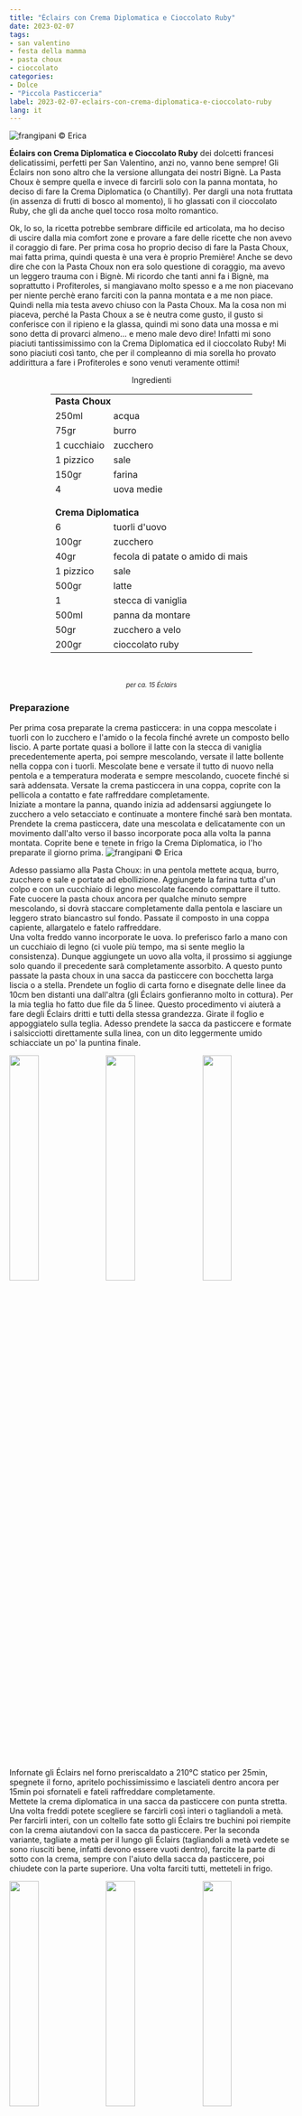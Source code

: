 ```yaml
---
title: "Éclairs con Crema Diplomatica e Cioccolato Ruby"
date: 2023-02-07
tags:
- san valentino
- festa della mamma
- pasta choux
- cioccolato
categories:
- Dolce
- "Piccola Pasticceria"
label: 2023-02-07-eclairs-con-crema-diplomatica-e-cioccolato-ruby
lang: it 
---
```

![](../2023-02-07-eclairs-con-crema-diplomatica-e-cioccolato-ruby/header.jpeg "frangipani © Erica")

**Éclairs con Crema Diplomatica e Cioccolato Ruby** dei dolcetti francesi delicatissimi, perfetti per San Valentino, anzi no, vanno bene sempre! Gli Éclairs non sono altro che la versione allungata dei nostri Bignè. La Pasta Choux è sempre quella e invece di farcirli solo con la panna montata, ho deciso di fare la Crema Diplomatica (o Chantilly). Per dargli una nota fruttata (in assenza di frutti di bosco al momento), li ho glassati con il cioccolato Ruby, che gli da anche quel tocco rosa molto romantico.

Ok, lo so, la ricetta potrebbe sembrare difficile ed articolata, ma ho deciso di uscire dalla mia comfort zone e provare a fare delle ricette che non avevo il coraggio di fare. Per prima cosa ho proprio deciso di fare la Pasta Choux, mai fatta prima, quindi questa è una vera è proprio Première! Anche se devo dire che con la Pasta Choux non era solo questione di coraggio, ma avevo un leggero trauma con i Bignè. Mi ricordo che tanti anni fa i Bignè, ma soprattutto i Profiteroles, si mangiavano molto spesso e a me non piacevano per niente perchè erano farciti con la panna montata e a me non piace. Quindi nella mia testa avevo chiuso con la Pasta Choux. Ma la cosa non mi piaceva, perché la Pasta Choux a se è neutra come gusto, il gusto si conferisce con il ripieno e la glassa, quindi mi sono data una mossa e mi sono detta di provarci almeno... e meno male devo dire! Infatti mi sono piaciuti tantissimissimo con la Crema Diplomatica ed il cioccolato Ruby! Mi sono piaciuti così tanto, che per il compleanno di mia sorella ho provato addirittura a fare i Profiteroles e sono venuti veramente ottimi!

<div id="wrapper" style="text-align: center">
  <div id="yourdiv" style="display: inline-block;">
    <div class="ingredients" itemscope itemtype="http://schema.org/Recipe">
      <span itemprop="name" style="display:none;">Éclairs con Crema Diplomatica e Cioccolato Ruby</span>
      <span itemprop="recipeCategory" style="display:none;">Dolce</span>
      <img itemprop="image" style="display:none;" class="ignore-gallery-item" src="../2023-02-07-eclairs-con-crema-diplomatica-e-cioccolato-ruby/header.jpeg"/>
      <span itemprop="author" style="display:none;">Erica Raiano</span>
      <span itemprop="description" style="display:none;">Éclairs con Crema Diplomatica e Cioccolato Ruby dei dolcetti francesi delicatissimi, perfetti per San Valentino, anzi no, vanno bene sempre!</span>
      <div class="ingredients-title">Ingredienti</div>
      <table>
        <tbody>
          <tr>
            <td colspan="2"><b>Pasta Choux</b></td>
          </tr>
          <tr itemprop="recipeIngredient">
            <td>250ml</td>
            <td>acqua</td>
          </tr>
          <tr itemprop="recipeIngredient">
            <td>75gr</td>
            <td>burro</td>
          </tr>
          <tr itemprop="recipeIngredient">
            <td>1 cucchiaio</td>
            <td>zucchero</td>
          </tr>
          <tr itemprop="recipeIngredient">
            <td>1 pizzico</td>
            <td>sale</td>
          </tr>
          <tr itemprop="recipeIngredient">
            <td>150gr</td>
            <td>farina</td>
          </tr>
          <tr itemprop="recipeIngredient">
            <td>4</td>
            <td>uova medie</td>
          </tr>
          <tr style="height: 15px;"></tr>
          <tr>          
            <td colspan="2"><b>Crema Diplomatica</b></td>
          </tr>
          <tr itemprop="recipeIngredient">
            <td>6</td>
            <td>tuorli d'uovo</td>
          </tr>
          <tr itemprop="recipeIngredient">      
            <td>100gr</td>
            <td>zucchero</td>
          </tr>
          <tr itemprop="recipeIngredient">
            <td>40gr</td>
            <td>fecola di patate o amido di mais</td>
          </tr>
          <tr itemprop="recipeIngredient">
            <td>1 pizzico</td>
            <td>sale</td>
          </tr>
          <tr itemprop="recipeIngredient">
            <td>500gr</td>
            <td>latte</td>
          </tr>
          <tr itemprop="recipeIngredient">
            <td>1</td>
            <td>stecca di vaniglia</td>
          </tr>
          <tr itemprop="recipeIngredient">
            <td>500ml</td>
            <td>panna da montare</td>
          </tr>
          <tr itemprop="recipeIngredient">
            <td>50gr</td>
            <td>zucchero a velo</td>
          </tr>
          <tr itemprop="recipeIngredient">
            <td>200gr</td>
            <td>cioccolato ruby</td>
          </tr>
        </tbody>
      </table>
      <br></br>
      <i class="pull-right" style="font-size: 80%;">per ca. 15 Éclairs</i>
    </div>
  </div>
</div>


<h3>
  <font color="grey">
    <i class="fa-solid fa-gears"></i>
  </font> Preparazione
</h3>

Per prima cosa preparate la crema pasticcera: in una coppa mescolate i tuorli con lo zucchero e l'amido o la fecola finché avrete un composto bello liscio. A parte portate quasi a bollore il latte con la stecca di vaniglia precedentemente aperta, poi sempre mescolando, versate il latte bollente nella coppa con i tuorli. Mescolate bene e versate il tutto di nuovo nella pentola e a temperatura moderata e sempre mescolando, cuocete finché si sarà addensata. Versate la crema pasticcera in una coppa, coprite con la pellicola a contatto e fate raffreddare completamente.
<br />
Iniziate a montare la panna, quando inizia ad addensarsi aggiungete lo zucchero a velo setacciato e continuate a montere finché sarà ben montata. Prendete la crema pasticcera, date una mescolata e delicatamente con un movimento dall'alto verso il basso incorporate poca alla volta la panna montata. Coprite bene e tenete in frigo la Crema Diplomatica, io l'ho preparate il giorno prima.
![](../2023-02-07-eclairs-con-crema-diplomatica-e-cioccolato-ruby/chantilly.jpeg "frangipani © Erica")

Adesso passiamo alla Pasta Choux: in una pentola mettete acqua, burro, zucchero e sale e portate ad ebollizione. Aggiungete la farina tutta d'un colpo e con un cucchiaio di legno mescolate facendo compattare il tutto. Fate cuocere la pasta choux ancora per qualche minuto sempre mescolando, si dovrà staccare completamente dalla pentola e lasciare un leggero strato biancastro sul fondo. Passate il composto in una coppa capiente, allargatelo e fatelo raffreddare.
<br />
Una volta freddo vanno incorporate le uova. Io preferisco farlo a mano con un cucchiaio di legno (ci vuole più tempo, ma si sente meglio la consistenza). Dunque aggiungete un uovo alla volta, il prossimo si aggiunge solo quando il precedente sarà completamente assorbito. A questo punto passate la pasta choux in una sacca da pasticcere con bocchetta larga liscia o a stella. Prendete un foglio di carta forno e disegnate delle linee da 10cm ben distanti una dall'altra (gli Éclairs gonfieranno molto in cottura). Per la mia teglia ho fatto due file da 5 linee. Questo procedimento vi aiuterà a fare degli Éclairs dritti e tutti della stessa grandezza. Girate il foglio e appoggiatelo sulla teglia. Adesso prendete la sacca da pasticcere e formate i salsicciotti direttamente sulla linea, con un dito leggermente umido schiacciate un po' la puntina finale.
<p>
  <div style="width: 100%; margin-bottom: 0">
    <img style="float: left; width: 32%; margin-right: 1%;" src="../2023-02-07-eclairs-con-crema-diplomatica-e-cioccolato-ruby/choux.jpeg" alt="" title="frangipani © Erica" />
    <img style="float: left; width: 32%; margin-right: 1%; margin-left: 1%;" src="../2023-02-07-eclairs-con-crema-diplomatica-e-cioccolato-ruby/choux2.jpeg" alt="" title="frangipani © Erica" />
    <img style="float: left; width: 32%; margin-left: 1%;" src="../2023-02-07-eclairs-con-crema-diplomatica-e-cioccolato-ruby/teglia.jpeg" alt="" title="frangipani © Erica" />
    <div style="clear: both"></div>
  </div>
</p>

Infornate gli Éclairs nel forno preriscaldato a 210°C statico per 25min, spegnete il forno, apritelo pochissimissimo e lasciateli dentro ancora per 15min poi sfornateli e fateli raffreddare completamente.
<br />
Mettete la crema diplomatica in una sacca da pasticcere con punta stretta. Una volta freddi potete scegliere se farcirli così interi o tagliandoli a metà. Per farcirli interi, con un coltello fate sotto gli Éclairs tre buchini poi riempite con la crema aiutandovi con la sacca da pasticcere. Per la seconda variante, tagliate a metà per il lungo gli Éclairs (tagliandoli a metà vedete se sono riusciti bene, infatti devono essere vuoti dentro), farcite la parte di sotto con la crema, sempre con l'aiuto della sacca da pasticcere, poi chiudete con la parte superiore. Una volta farciti tutti, metteteli in frigo.
<p>
  <div style="width: 100%; margin-bottom: 0">
    <img style="float: left; width: 32%; margin-right: 1%;" src="../2023-02-07-eclairs-con-crema-diplomatica-e-cioccolato-ruby/eclairs.jpeg" alt="" title="frangipani © Erica" />
    <img style="float: left; width: 32%; margin-right: 1%; margin-left: 1%;" src="../2023-02-07-eclairs-con-crema-diplomatica-e-cioccolato-ruby/tagliati.jpeg" alt="" title="frangipani © Erica" />
    <img style="float: left; width: 32%; margin-left: 1%;" src="../2023-02-07-eclairs-con-crema-diplomatica-e-cioccolato-ruby/farciti.jpeg" alt="" title="frangipani © Erica" />
    <div style="clear: both"></div>
  </div>
</p>

Così sono già ottimi, magari con una bella spolverata di zucchero a velo ma vi consiglio di glassarli con del cioccolato Ruby per dargli un tocco fruttato. Dunque fate sciogliere a Bagnomaria il cioccolato Ruby poi immergete la parte superiore degli Éclairs nel cioccolato, fatelo asciugare prima di servirli.
<p>
  <div style="width: 100%; margin-bottom: 0">
    <img style="float: left; width: 49%; margin-right: 1%" src="../2023-02-07-eclairs-con-crema-diplomatica-e-cioccolato-ruby/risultato1.jpeg" alt="" title="frangipani © Erica" />
    <img style="float: left; width: 49%; margin-left: 1%" src="../2023-02-07-eclairs-con-crema-diplomatica-e-cioccolato-ruby/risultato2.jpeg" alt="" title="frangipani © Erica" />
    <div style="clear: both"></div>
  </div>
</p>

<p>
  <div style="width: 100%; margin-bottom: 0">
    <img style="float: left; width: 49%; margin-right: 1%" src="../2023-02-07-eclairs-con-crema-diplomatica-e-cioccolato-ruby/risultato3.jpeg" alt="" title="frangipani © Erica" />
    <img style="float: left; width: 49%; margin-left: 1%" src="../2023-02-07-eclairs-con-crema-diplomatica-e-cioccolato-ruby/risultato4.jpeg" alt="" title="frangipani © Erica" />
    <div style="clear: both"></div>
  </div>
</p>

<p>
  <div style="width: 100%; margin-bottom: 0">
    <img style="float: left; width: 49%; margin-right: 1%" src="../2023-02-07-eclairs-con-crema-diplomatica-e-cioccolato-ruby/risultato5.jpeg" alt="" title="frangipani © Erica" />
    <img style="float: left; width: 49%; margin-left: 1%" src="../2023-02-07-eclairs-con-crema-diplomatica-e-cioccolato-ruby/risultato6.jpeg" alt="" title="frangipani © Erica" />
    <div style="clear: both"></div>
  </div>
</p>

<p>
  <div style="width: 100%; margin-bottom: 0">
    <img style="float: left; width: 49%; margin-right: 1%" src="../2023-02-07-eclairs-con-crema-diplomatica-e-cioccolato-ruby/risultato7.jpeg" alt="" title="frangipani © Erica" />
    <img style="float: left; width: 49%; margin-left: 1%" src="../2023-02-07-eclairs-con-crema-diplomatica-e-cioccolato-ruby/risultato8.jpeg" alt="" title="frangipani © Erica" />
    <div style="clear: both"></div>
  </div>
</p>

<p>
  <div style="width: 100%; margin-bottom: 0">
    <img style="float: left; width: 49%; margin-right: 1%" src="../2023-02-07-eclairs-con-crema-diplomatica-e-cioccolato-ruby/risultato9.jpeg" alt="" title="frangipani © Erica" />
    <img style="float: left; width: 49%; margin-left: 1%" src="../2023-02-07-eclairs-con-crema-diplomatica-e-cioccolato-ruby/risultato10.jpeg" alt="" title="frangipani © Erica" />
    <div style="clear: both"></div>
  </div>
</p>

![](../2023-02-07-eclairs-con-crema-diplomatica-e-cioccolato-ruby/risultato11.jpeg "frangipani © Erica")

<h4>Buon appetito
  <font color="red">
    <i class="fa-regular fa-face-smile"></i>
  </font>
</h4>